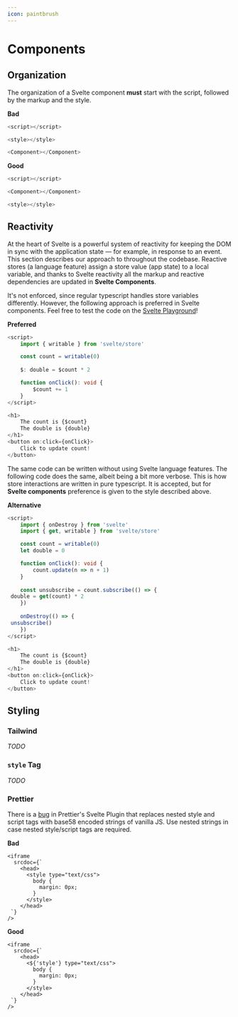 ```yaml
---
icon: paintbrush
---
```


# Components

## Organization

The organization of a Svelte component **must** start with the script, followed by the markup and the style.

**Bad**

```typescript
<script></script>

<style></style>

<Component></Component>
```

**Good**

```typescript
<script></script>

<Component></Component>

<style></style>
```

## Reactivity

At the heart of Svelte is a powerful system of reactivity for keeping the DOM in sync with the application state — for example, in response to an event. This section describes our approach to  throughout the codebase. Reactive stores (a language feature) assign a store value (app state) to a local variable, and thanks to Svelte reactivity all the markup and reactive dependencies are updated in **Svelte Components**.

It's not enforced, since regular typescript handles store variables differently. However, the following approach is preferred in Svelte components. Feel free to test the code on the [Svelte Playground](https://svelte.dev/tutorial/auto-subscriptions)!

**Preferred**

```typescript
<script>
    import { writable } from 'svelte/store'

    const count = writable(0)
    
    $: double = $count * 2

    function onClick(): void {
        $count += 1
    }
</script>

<h1>
    The count is {$count}
    The double is {double}
</h1>
<button on:click={onClick}>
    Click to update count!
</button>
```

The same code can be written without using Svelte language features. The following code does the same, albeit being a bit more verbose. This is how store interactions are written in pure typescript. It is accepted, but for **Svelte components** preference is given to the style described above.

**Alternative**

```typescript
<script>
    import { onDestroy } from 'svelte'
    import { get, writable } from 'svelte/store'

    const count = writable(0)
    let double = 0

    function onClick(): void {
        count.update(n => n + 1)
    }
 
    const unsubscribe = count.subscribe(() => {
 double = get(count) * 2
    })
  
    onDestroy(() => {
 unsubscribe()
    })
</script>

<h1>
    The count is {$count}
    The double is {double}
</h1>
<button on:click={onClick}>
    Click to update count!
</button>
```

## Styling

### Tailwind

_TODO_

### `style` Tag

_TODO_

### Prettier

There is a [bug](https://github.com/sveltejs/prettier-plugin-svelte/issues/70) in Prettier's Svelte Plugin that replaces nested style and script tags with base58 encoded strings of vanilla JS. Use nested strings in case nested style/script tags are required.

**Bad**

```svelte
<iframe
  srcdoc={`
    <head>
      <style type="text/css">
        body {
          margin: 0px;
        }
      </style>
    </head>
 `}
/>
```

**Good**

```svelte
<iframe
  srcdoc={`
    <head>
      <${'style'} type="text/css">
        body {
          margin: 0px;
        }
      </style>
    </head>
 `}
/>
```
